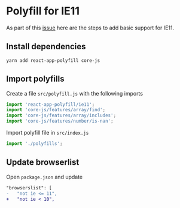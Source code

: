 # Polyfill for IE11

As part of this [issue](https://github.com/devias-io/react-material-dashboard/issues/1) here are the steps to add basic support for IE11.

## Install dependencies

`yarn add react-app-polyfill core-js`

## Import polyfills

Create a file `src/polyfill.js` with the following imports

```javascript
import 'react-app-polyfill/ie11';
import 'core-js/features/array/find';
import 'core-js/features/array/includes';
import 'core-js/features/number/is-nan';
```

Import polyfill file in `src/index.js`

```javascript
import './polyfills';
```

## Update browserlist

Open `package.json` and update

```diff
"browserslist": [
-   "not ie <= 11",
+   "not ie < 10",
```
